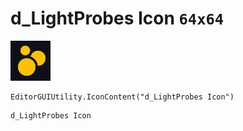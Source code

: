 # d_LightProbes Icon `64x64`
<img src="/img/d_LightProbes%20Icon.png" width=64 height=64>

``` CSharp
EditorGUIUtility.IconContent("d_LightProbes Icon")
```
```
d_LightProbes Icon
```
